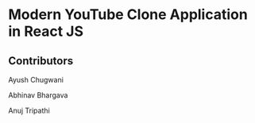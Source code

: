 # Modern YouTube Clone Application in React JS

## Contributors

Ayush Chugwani

Abhinav Bhargava

Anuj Tripathi
